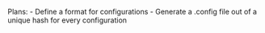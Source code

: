 Plans:
    - Define a format for configurations
    - Generate a .config file out of a unique hash for every configuration
